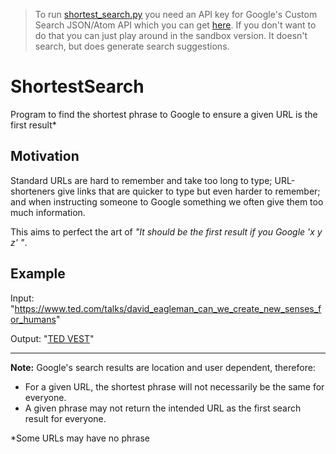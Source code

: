 > To run [shortest_search.py](https://github.com/OisinMoran/ShortestSearch/blob/master/shortest_search.py) you need an API key for Google's Custom Search JSON/Atom API which you can get [here](https://developers.google.com/custom-search/json-api/v1/overview). If you don't want to do that you can just play around in the sandbox version. It doesn't search, but does generate search suggestions.

# ShortestSearch
Program to find the shortest phrase to Google to ensure a given URL is the first result*

## Motivation
Standard URLs are hard to remember and take too long to type; URL-shorteners give links that are quicker to type but even harder to remember; and when instructing someone to Google something we often give them too much information.

This aims to perfect the art of *"It should be the first result if you Google 'x y z' "*.

## Example
Input: "<https://www.ted.com/talks/david_eagleman_can_we_create_new_senses_for_humans>"

Output: "[TED VEST](https://www.google.com/search?q=ted+vest)"

---

**Note:** Google's search results are location and user dependent, therefore:
* For a given URL, the shortest phrase will not necessarily be the same for everyone.
* A given phrase may not return the intended URL as the first search result for everyone.

*Some URLs may have no phrase